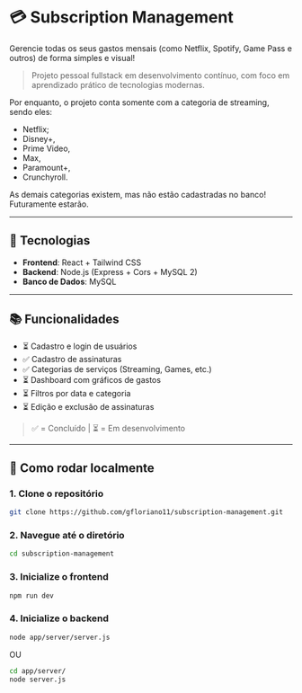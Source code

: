 # 💳 Subscription Management

Gerencie todas os seus gastos mensais (como Netflix, Spotify, Game Pass e outros) de forma simples e visual!

> Projeto pessoal fullstack em desenvolvimento contínuo, com foco em aprendizado prático de tecnologias modernas.

Por enquanto, o projeto conta somente com a categoria de streaming, sendo eles:
- Netflix;
- Disney+,
- Prime Video,
- Max,
- Paramount+,
- Crunchyroll.

As demais categorias existem, mas não estão cadastradas no banco! Futuramente estarão.

---

## 🚀 Tecnologias

- **Frontend**: React + Tailwind CSS
- **Backend**: Node.js (Express + Cors + MySQL 2)
- **Banco de Dados**: MySQL

---

## 📚 Funcionalidades

- ⏳ Cadastro e login de usuários
- ✅ Cadastro de assinaturas
- ✅ Categorias de serviços (Streaming, Games, etc.)
- ⏳ Dashboard com gráficos de gastos
- ⏳ Filtros por data e categoria
- ⏳ Edição e exclusão de assinaturas

> ✅ = Concluído | ⏳ = Em desenvolvimento

---

## 🧪 Como rodar localmente

### 1. Clone o repositório

```bash
git clone https://github.com/gfloriano11/subscription-management.git
```

### 2. Navegue até o diretório
```bash
cd subscription-management
```

### 3. Inicialize o frontend
```bash
npm run dev
```

### 4. Inicialize o backend
```bash
node app/server/server.js
```
OU
```bash
cd app/server/
node server.js
```
